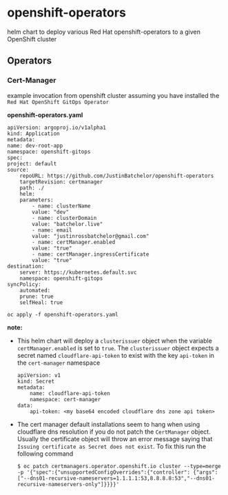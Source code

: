 # openshift-operators
helm chart to deploy various Red Hat openshift-operators to a given OpenShift cluster

## Operators

### Cert-Manager

example invocation from openshift cluster assuming you have installed the `Red Hat OpenShift GitOps Operator` 

**openshift-operators.yaml**

    apiVersion: argoproj.io/v1alpha1
    kind: Application
    metadata:
    name: dev-root-app
    namespace: openshift-gitops
    spec:
    project: default
    source:
        repoURL: https://github.com/JustinBatchelor/openshift-operators
        targetRevision: certmanager
        path: ./
        helm:
        parameters:
            - name: clusterName
            value: "dev"
            - name: clusterDomain
            value: "batchelor.live"
            - name: email
            value: "justinrossbatchelor@gmail.com"
            - name: certManager.enabled
            value: "true"
            - name: certManager.ingressCertificate
            value: "true"        
    destination:
        server: https://kubernetes.default.svc
        namespace: openshift-gitops
    syncPolicy:
        automated:
        prune: true
        selfHeal: true

    oc apply -f openshift-operators.yaml

**note:**

- This helm chart will deploy a `clusterissuer` object when the variable `certManager.enabled` is set to `true`. The `clusterissuer` object expects a secret named `cloudflare-api-token` to exist with the key `api-token` in the `cert-manager` namespace

    ```    
    apiVersion: v1
    kind: Secret
    metadata:
        name: cloudflare-api-token
        namespace: cert-manager
    data:
        api-token: <my base64 encoded cloudflare dns zone api token>
    ```

- The cert manager default installations seem to hang when using cloudflare dns resolution if you do not patch the `CertManager` object. Usually the certificate object will throw an error message saying that `Issuing certificate as Secret does not exist`. To fix this run the following command 

    ```
    $ oc patch certmanagers.operator.openshift.io cluster --type=merge -p '{"spec":{"unsupportedConfigOverrides":{"controller": {"args": ["--dns01-recursive-nameservers=1.1.1.1:53,8.8.8.8:53","--dns01-recursive-nameservers-only"]}}}}'
    ```